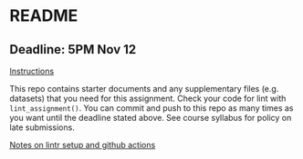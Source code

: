 # README

## Deadline: 5PM Nov 12
[Instructions](https://urmc-bst.github.io/bst430-fall2021-site/hw_lab_instruction/lab07-generative-art/lab07-generative-art.html)

This repo contains starter documents and any supplementary files (e.g. datasets) that you need for this assignment.  Check your code for lint with `lint_assignment()`.
You can commit and push to this repo as many times as you want until the deadline stated above.
See course syllabus for policy on late submissions.

[Notes on lintr setup and github actions](lintr/README.md)
